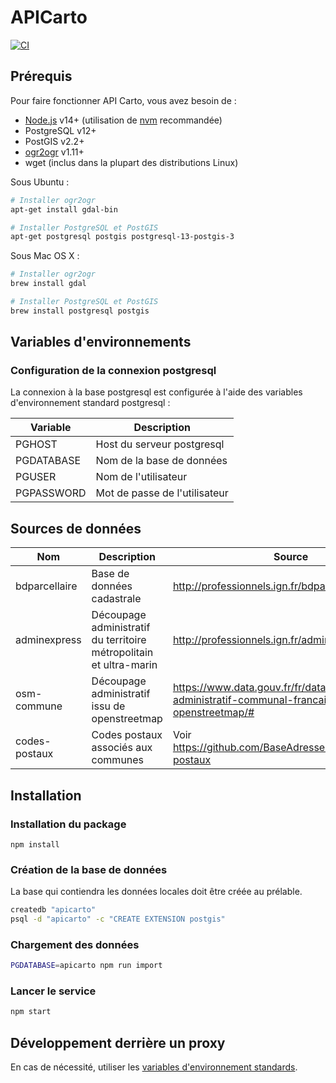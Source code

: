 # APICarto

[![CI](https://github.com/IGNF/apicarto/actions/workflows/ci.yml/badge.svg)](https://github.com/IGNF/apicarto/actions/workflows/ci.yml)

## Prérequis

Pour faire fonctionner API Carto, vous avez besoin de :

* [Node.js](https://nodejs.org) v14+ (utilisation de [nvm](https://github.com/creationix/nvm) recommandée)
* PostgreSQL v12+
* PostGIS v2.2+
* [ogr2ogr](http://www.gdal.org/ogr2ogr.html) v1.11+
* wget (inclus dans la plupart des distributions Linux)

Sous Ubuntu :
```bash
# Installer ogr2ogr
apt-get install gdal-bin

# Installer PostgreSQL et PostGIS
apt-get postgresql postgis postgresql-13-postgis-3
```

Sous Mac OS X :
```bash
# Installer ogr2ogr
brew install gdal

# Installer PostgreSQL et PostGIS
brew install postgresql postgis
```


## Variables d'environnements

### Configuration de la connexion postgresql

La connexion à la base postgresql est configurée à l'aide des variables d'environnement standard postgresql :

| Variable   | Description                   |
|------------|-------------------------------|
| PGHOST     | Host du serveur postgresql    |
| PGDATABASE | Nom de la base de données     |
| PGUSER     | Nom de l'utilisateur          |
| PGPASSWORD | Mot de passe de l'utilisateur |


## Sources de données

| Nom              | Description                                                        | Source                                                                                                 |
|------------------|--------------------------------------------------------------------|--------------------------------------------------------------------------------------------------------|
| bdparcellaire    | Base de données cadastrale                                         | http://professionnels.ign.fr/bdparcellaire                                                             |
| adminexpress     | Découpage administratif du territoire métropolitain et ultra-marin | http://professionnels.ign.fr/adminexpress                                                              |
| osm-commune      | Découpage administratif issu de openstreetmap                      | https://www.data.gouv.fr/fr/datasets/decoupage-administratif-communal-francais-issu-d-openstreetmap/#  |
| codes-postaux    | Codes postaux associés aux communes                                | Voir https://github.com/BaseAdresseNationale/codes-postaux                                                   |



## Installation

### Installation du package

```
npm install
```

### Création de la base de données

La base qui contiendra les données locales doit être créée au prélable.

```bash
createdb "apicarto"
psql -d "apicarto" -c "CREATE EXTENSION postgis"
```


### Chargement des données

```bash
PGDATABASE=apicarto npm run import
```

### Lancer le service

```bash
npm start
```

## Développement derrière un proxy

En cas de nécessité, utiliser les [variables d'environnement standards](https://www.npmjs.com/package/request#controlling-proxy-behaviour-using-environment-variables).
